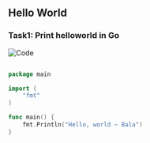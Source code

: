 ## Hello World

### Task1:  Print helloworld in Go

![Code](https://play.golang.org/p/AYka2qgEgjx)

```go

package main

import (
	"fmt"
)

func main() {
	fmt.Println("Hello, world ~ Bala")
}

```